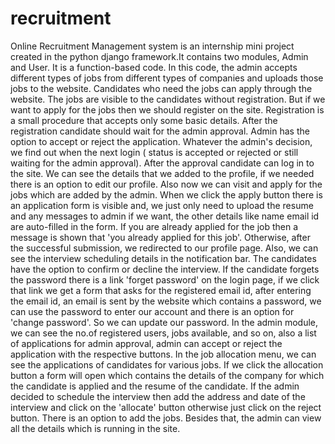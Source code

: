 # recruitment
Online Recruitment Management system is an internship mini project created in the python django framework.It contains two modules, Admin and User. It is a function-based code. In this code, the admin accepts different types of jobs from different types of companies and uploads those jobs to the website. Candidates who need the jobs can apply through the website. The jobs are visible to the candidates without registration. But if we want to apply for the jobs then we should register on the site. Registration is a small procedure that accepts only some basic details. After the registration candidate should wait for the admin approval. Admin has the option to accept or reject the application. Whatever the admin's decision, we find out when the next login ( status is accepted or rejected or still waiting for the admin approval). After the approval candidate can log in to the site. We can see the details that we added to the profile, if we needed there is an option to edit our profile. Also now we can visit and apply for the jobs which are added by the admin. When we click the apply button there is an application form is visible and, we just only need to upload the resume and any messages to admin if we want, the other details like name email id are auto-filled in the form. If you are already applied for the job then a message is shown that 'you already applied for this job'. Otherwise, after the successful submission, we redirected to our profile page. Also, we can see the interview scheduling details in the notification bar. The candidates have the option to confirm or decline the interview. If the candidate forgets the password there is a link 'forget password' on the login page, if we click that link we get a form that asks for the registered email id, after entering the email id, an email is sent by the website which contains a password, we can use the password to enter our account and there is an option for 'change password'. So we can update our password. In the admin module, we can see the no.of registered users, jobs available, and so on, also a list of applications for admin approval, admin can accept or reject the application with the respective buttons. In the job allocation menu, we can see the applications of candidates for various jobs. If we click the allocation button a form will open which contains the details of the company for which the candidate is applied and the resume of the candidate. If the admin decided to schedule the interview then add the address and date of the interview and click on the 'allocate' button otherwise just click on the reject button. There is an option to add the jobs. Besides that, the admin can view all the details which is running in the site.
